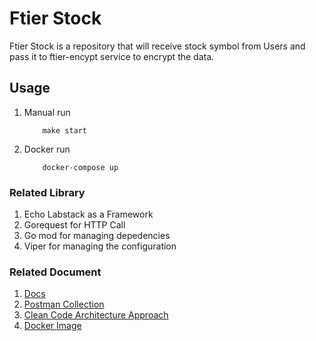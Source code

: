 # Ftier Stock
Ftier Stock is a repository that will receive stock symbol from Users and pass it to ftier-encypt service to encrypt the data.

## Usage
1. Manual run
    ```shell
        make start
    ```
2. Docker run
    ```shell
        docker-compose up
    ```

### Related Library
1. Echo Labstack as a Framework
2. Gorequest for HTTP Call
3. Go mod for managing depedencies
4. Viper for managing the configuration


### Related Document
1. [Docs](https://docs.google.com/document/d/1fCho7aKVO67TETbtQ6NjFJeT8e9c2lNiJILdiGyoq-s/edit?usp=sharing)
2. [Postman Collection](https://www.getpostman.com/collections/c33db6223fb2133c6818)
3. [Clean Code Architecture Approach](https://blog.cleancoder.com/uncle-bob/2012/08/13/the-clean-architecture.html)
4. [Docker Image](https://hub.docker.com/repository/docker/newbee123/ftier-stock)